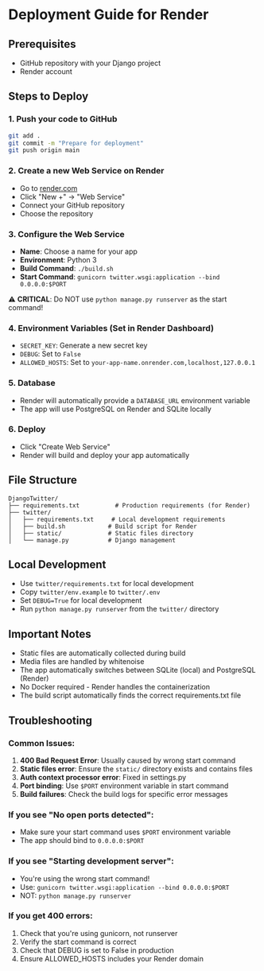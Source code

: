 # Deployment Guide for Render

## Prerequisites
- GitHub repository with your Django project
- Render account

## Steps to Deploy

### 1. Push your code to GitHub
```bash
git add .
git commit -m "Prepare for deployment"
git push origin main
```

### 2. Create a new Web Service on Render
- Go to [render.com](https://render.com)
- Click "New +" → "Web Service"
- Connect your GitHub repository
- Choose the repository

### 3. Configure the Web Service
- **Name**: Choose a name for your app
- **Environment**: Python 3
- **Build Command**: `./build.sh`
- **Start Command**: `gunicorn twitter.wsgi:application --bind 0.0.0.0:$PORT`

⚠️ **CRITICAL**: Do NOT use `python manage.py runserver` as the start command!

### 4. Environment Variables (Set in Render Dashboard)
- `SECRET_KEY`: Generate a new secret key
- `DEBUG`: Set to `False`
- `ALLOWED_HOSTS`: Set to `your-app-name.onrender.com,localhost,127.0.0.1`

### 5. Database
- Render will automatically provide a `DATABASE_URL` environment variable
- The app will use PostgreSQL on Render and SQLite locally

### 6. Deploy
- Click "Create Web Service"
- Render will build and deploy your app automatically

## File Structure
```
DjangoTwitter/
├── requirements.txt          # Production requirements (for Render)
├── twitter/
│   ├── requirements.txt     # Local development requirements
│   ├── build.sh            # Build script for Render
│   ├── static/             # Static files directory
│   └── manage.py           # Django management
```

## Local Development
- Use `twitter/requirements.txt` for local development
- Copy `twitter/env.example` to `twitter/.env`
- Set `DEBUG=True` for local development
- Run `python manage.py runserver` from the `twitter/` directory

## Important Notes
- Static files are automatically collected during build
- Media files are handled by whitenoise
- The app automatically switches between SQLite (local) and PostgreSQL (Render)
- No Docker required - Render handles the containerization
- The build script automatically finds the correct requirements.txt file

## Troubleshooting

### Common Issues:
1. **400 Bad Request Error**: Usually caused by wrong start command
2. **Static files error**: Ensure the `static/` directory exists and contains files
3. **Auth context processor error**: Fixed in settings.py
4. **Port binding**: Use `$PORT` environment variable in start command
5. **Build failures**: Check the build logs for specific error messages

### If you see "No open ports detected":
- Make sure your start command uses `$PORT` environment variable
- The app should bind to `0.0.0.0:$PORT`

### If you see "Starting development server":
- You're using the wrong start command!
- Use: `gunicorn twitter.wsgi:application --bind 0.0.0.0:$PORT`
- NOT: `python manage.py runserver`

### If you get 400 errors:
1. Check that you're using gunicorn, not runserver
2. Verify the start command is correct
3. Check that DEBUG is set to False in production
4. Ensure ALLOWED_HOSTS includes your Render domain 